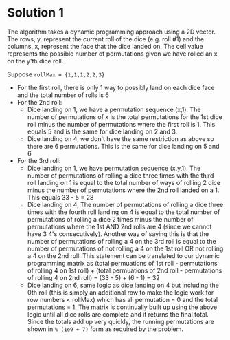 # Solution 1
The algorithm takes a dynamic programming approach using a 2D vector. The rows, y, represent the current roll of the dice (e.g. roll #1) and the columns, x, represent the face that the dice landed on. The cell value represents the possible number of permutations given we have rolled an x on the y'th dice roll.

Suppose `rollMax = {1,1,1,2,2,3}`
- For the first roll, there is only 1 way to possibly land on each dice face and the total number of rolls is 6
- For the 2nd roll:
	- Dice landing on 1, we have a permutation sequence (x,1). The number of permutations of x is the total permutations for the 1st dice roll minus the number of permutations where the first roll is 1. This equals 5 and is the same for dice landing on 2 and 3.
	- Dice landing on 4, we don't have the same restriction as above so there are 6 permutations. This is the same for dice landing on 5 and 6
- For the 3rd roll:
	- Dice landing on 1, we have permutation sequence (x,y,1). The number of permutations of rolling a dice three times with the third roll landing on 1 is equal to the total number of ways of rolling 2 dice minus the number of permutations where the 2nd roll landed on a 1. This equals 33 - 5 = 28
	- Dice landing on 4, The number of permutations of rolling a dice three times with the fourth roll landing on 4 is equal to the total number of permutations of rolling a dice 2 times minus the number of permutations where the 1st AND 2nd rolls are 4 (since we cannot have 3 4's consecutively). Another way of saying this is that the number of permutations of rolling a 4 on the 3rd roll is equal to the number of permutations of not rolling a 4 on the 1st roll OR not rolling a 4 on the 2nd roll. This statement can be translated to our dynamic programming matrix as (total permuations of 1st roll - permutations of rolling 4 on 1st roll) + (total permuations of 2nd roll - permutations of rolling 4 on 2nd roll) = (33 - 5) + (6 - 1) = 32
	- Dice landing on 6, same logic as dice landing on 4 but including the 0th roll (this is simply an additional row to make the logic work for row numbers < rollMax) which has all permutation = 0 and the total permutations = 1.
The matrix is continually built up using the above logic until all dice rolls are complete and it returns the final total. Since the totals add up very quickly, the running permutations are shown in `% (1e9 + 7)` form as required by the problem.